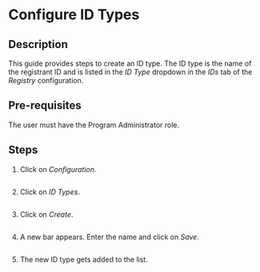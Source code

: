 # Configure ID Types

## Description

This guide provides steps to create an ID type. The ID type is the name of the registrant ID and is listed in the _ID Type_ dropdown in the _IDs_ tab of the _Registry_ configuration.

## Pre-requisites

The user must have the Program Administrator role.

## Steps

1. Click on _Configuration._

<figure><img src="../../../../.gitbook/assets/id-configuation (1).png" alt=""><figcaption></figcaption></figure>

2. Click on _ID Types_.

<figure><img src="../../../../.gitbook/assets/id-configuation-types (1).png" alt=""><figcaption></figcaption></figure>

3. Click on _Create_.

<figure><img src="../../../../.gitbook/assets/id-types-create (1).PNG" alt=""><figcaption></figcaption></figure>

4. A new bar appears. Enter the name and click on _Save_.

<figure><img src="../../../../.gitbook/assets/id-create-blank (3).PNG" alt=""><figcaption></figcaption></figure>

5. The new ID type gets added to the list.

<figure><img src="../../../../.gitbook/assets/id-types-new.PNG" alt=""><figcaption></figcaption></figure>

